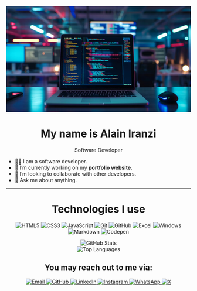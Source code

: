 <div align="center"><img src="./My Profile/now.jpg" width="950" height="290";">
<h1 font-color="blue">My name is <span>Alain Iranzi</span></h1></div>
<p align="center">Software Developer
  
- 👨‍💻 I am a software developer.  
- 🌱 I’m currently working on my **portfolio website**.  
- 🤝 I’m looking to collaborate with other developers.  
- 💬 Ask me about anything. 
</p>

---

<h1 align="center">Technologies I use </h1> 
</p>
<div align="center">
  
![HTML5](https://img.shields.io/badge/html5-%23E34F26.svg?style=for-the-badge&logo=html5&logoColor=white)
![CSS3](https://img.shields.io/badge/css3-%231572B6.svg?style=for-the-badge&logo=css3&logoColor=white)
![JavaScript](https://img.shields.io/badge/javascript-%23323330.svg?style=for-the-badge&logo=javascript&logoColor=%23F7DF1E)
![Git](https://img.shields.io/badge/git-%23F05033.svg?style=for-the-badge&logo=git&logoColor=white)
![GitHub](https://img.shields.io/badge/github-%23121011.svg?style=for-the-badge&logo=github&logoColor=white)
![Excel](https://img.shields.io/badge/Excel-%23217346.svg?style=for-the-badge&logo=microsoft-excel&logoColor=white)
![Windows](https://img.shields.io/badge/Windows-0078D6?style=for-the-badge&logo=windows&logoColor=white)
![Markdown](https://img.shields.io/badge/markdown-%23000000.svg?&style=for-the-badge&logo=markdown&logoColor=white)
![Codepen](https://img.shields.io/badge/codepen-%23000000.svg?style=for-the-badge&logo=codepen&logoColor=white)
</div>

<div align="center">
  
![GitHub Stats](https://github-readme-stats.vercel.app/api?username=Alainiranzi&show_icons=true&theme=radical)  
![Top Languages](https://github-readme-stats.vercel.app/api/top-langs/?username=Alainiranzi&layout=compact&theme=radical)  
</div>

<div align="center">
<h2 align="center"><strong> You may reach out to me via: </strong></h2>

<a href="mailto:alainiranzi00@gmail.com">
  <img src="https://img.shields.io/badge/Email-D14836?style=for-the-badge&logo=gmail&logoColor=white" alt="Email" width="50">
</a>
<a href="https://github.com/Alainiranzi" target="_blank">
  <img src="https://img.shields.io/badge/GitHub-181717?style=for-the-badge&logo=github&logoColor=white" alt="GitHub" width="50">
</a>
<a href="https://www.linkedin.com/in/Alainiranzi" target="_blank">
  <img src="https://img.shields.io/badge/LinkedIn-0077B5?style=for-the-badge&logo=linkedin&logoColor=white" alt="LinkedIn" width="50">
</a>
<a href="https://www.instagram.com/alainiranzi250" target="_blank">
  <img src="https://img.shields.io/badge/Instagram-E4405F?style=for-the-badge&logo=instagram&logoColor=white" alt="Instagram" width="70">
</a>
<a href="https://wa.me/+250785387051" target="_blank">
  <img src="https://img.shields.io/badge/WhatsApp-25D366?style=for-the-badge&logo=whatsapp&logoColor=white" alt="WhatsApp" width="70">
</a>
<a href="https://www.X.com//iranzi_alain" target="_blank">
  <img src="https://img.shields.io/badge/X-Twitter-1DA1F2?style=for-the-badge&logo=twitter&logoColor=white" alt="X" width="70">
</a>

</div>

   

